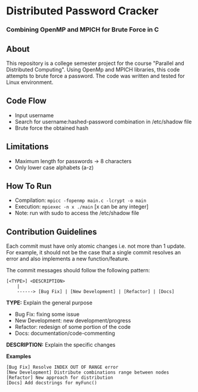 # Distributed Password Cracker
### Combining OpenMP and MPICH for Brute Force in C

## About
This repository is a college semester project for the course "Parallel and Distributed Computing". Using OpenMp and MPICH libraries, this code attempts to brute force a password. The code was written and tested for Linux environment.

## Code Flow
- Input username
- Search for username:hashed-password combination in /etc/shadow file
- Brute force the obtained hash

## Limitations
- Maximum length for passwords -> 8 characters
- Only lower case alphabets (a-z)

## How To Run

- Compilation: ```mpicc -fopenmp main.c -lcrypt -o main```
- Execution: ```mpiexec -n x ./main``` [x can be any integer]
- Note: run with sudo to access the /etc/shadow file

## Contribution Guidelines
Each commit must have only atomic changes i.e. not more than 1 update. For example, it should not be the case that a single commit resolves an error and also implements a new function/feature.

The commit messages should follow the following pattern:
```
[<TYPE>] <DESCRIPTION>
    |
    ------> [Bug Fix] | [New Development] | [Refactor] | [Docs] 
```

**TYPE:** Explain the general purpose
  - Bug Fix: fixing some issue
  - New Development: new development/progress
  - Refactor: redesign of some portion of the code
  - Docs: documentation/code-commenting

**DESCRIPTION:** Explain the specific changes

**Examples**
```
[Bug Fix] Resolve INDEX OUT OF RANGE error
[New Development] Distribute combinations range between nodes
[Refactor] New approach for distribution
[Docs] Add docstrings for myFunc()
```
